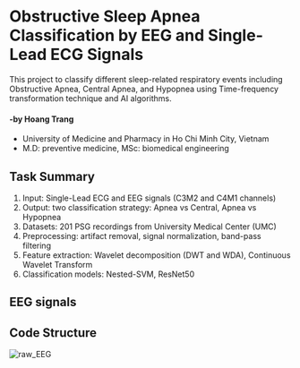 # Obstructive Sleep Apnea Classification by EEG and Single-Lead ECG Signals
This project to classify different sleep-related respiratory events including Obstructive Apnea, Central Apnea, and Hypopnea using Time-frequency transformation technique and AI algorithms.
#### -by Hoang Trang
* University of Medicine and Pharmacy in Ho Chi Minh City, Vietnam
* M.D: preventive medicine, MSc: biomedical engineering
## Task Summary
1. Input: Single-Lead ECG and EEG signals (C3M2 and C4M1 channels)
2. Output: two classification strategy: Apnea vs Central, Apnea vs Hypopnea
3. Datasets: 201 PSG recordings from University Medical Center (UMC)
4. Preprocessing: artifact removal, signal normalization, band-pass filtering
5. Feature extraction: Wavelet decomposition (DWT and WDA), Continuous Wavelet Transform
6. Classification models: Nested-SVM, ResNet50
## EEG signals

## Code Structure
![raw_EEG](https://github.com/user-attachments/assets/f671e12c-e931-42bd-91b2-9952cb71819e)




